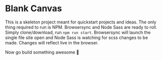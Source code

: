 # Blank Canvas

This is a skeleton project meant for quickstart projects and ideas. The only thing required to run is NPM. Browsersync and Node Sass are ready to roll. Simply clone/download, run `npm run start`. Browsersync will launch the single file site open and Node Sass is watching for scss changes to be made. Changes will reflect live in the browser.

Now go build something awesome 🤘